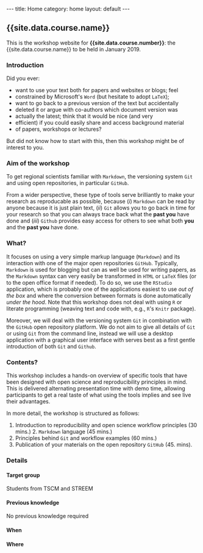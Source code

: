 --- title: Home category: home layout: default ---

## {{site.data.course.name}}

This is the workshop website for **{{site.data.course.number}}**: the
{{site.data.course.name}} to be held in January 2019.

### Introduction

Did you ever:

- want to use your text both for papers and websites or blogs; feel
- constrained by Microsoft's `Word` (but hesitate to adopt `LaTeX`);
- want to go back to a previous version of the text but accidentally
- deleted it or argue with co-authors which document version was
- actually the latest; think that it would be nice (and very
- efficient) if you could easily share and access background material
- of papers, workshops or lectures?

But did not know how to start with this, then this workshop might be
of interest to you.

### Aim of the workshop

To get regional scientists familiar with `Markdown`, the versioning
system `Git` and using open repositories, in particular `GitHub`.

From a wider perspective, these type of tools serve brilliantly to
make your research as reproducable as possible, because (*i*)
`Markdown` can be read by anyone because it is just plain text, (*ii*)
`Git` allows you to go back in time for your research so that you can
always trace back what the **past you** have done and (*iii*) `Github`
provides easy access for others to see what both **you** and the
**past you** have done.

### What?

It focuses on using a very simple markup language (`Markdown`) and its
interaction with one of the major open repositories
`GitHub`. Typically, `Markdown` is used for blogging but can as well
be used for writing papers, as the `Markdown` syntax can very easily
be transformed in `HTML` or `LaTeX` files (or to the open office
format if needed). To do so, we use the `RStudio` application, which
is probably one of the applications easiest to use *out of the box*
and where the conversion between formats is done automatically *under
the hood*. Note that this workshop does not deal with using `R` or
literate programming (weaving text and code with, e.g., `R`'s `Knitr`
package).

Moreover, we will deal with the versioning system `Git` in combination
with the `GitHub` open repository platform. We do not aim to give all
details of `Git` or using `Git` from the command line, instead we will
use a desktop application with a graphical user interface with serves
best as a first gentle introduction of both `Git` and `Github`.

### Contents?

This workshop includes a hands-on overview of specific tools that have
been designed with open science and reproducibility principles in
mind. This is delivered alternating presentation time with demo time,
allowing participants to get a real taste of what using the tools
implies and see live their advantages.

In more detail, the workshop is structured as follows:

1. Introduction to reproducibility and open science workflow
principles (30 mins.)  2. `Markdown` language (45 mins.)
3. Principles behind `Git` and workflow examples (60 mins.)
4. Publication of your materials on the open repository `GitHub`
(45. mins).

### Details

#### Target group

Students from TSCM and STREEM

#### Previous knowledge

No previous knowledge required

#### When 

#### Where


